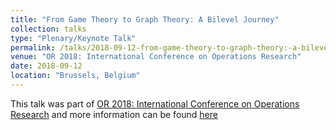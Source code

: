 ```yaml
---
title: "From Game Theory to Graph Theory: A Bilevel Journey"
collection: talks
type: "Plenary/Keynote Talk"
permalink: /talks/2018-09-12-from-game-theory-to-graph-theory:-a-bilevel-journey
venue: "OR 2018: International Conference on Operations Research"
date: 2018-09-12
location: "Brussels, Belgium"
---
```


This talk was part of [OR 2018: International Conference on Operations Research](https://www.or2018.be/welcome/index) and more information can be found [here]({{site.url}}/docs/https://www.or2018.be/slides/Ljubic.pdf)
